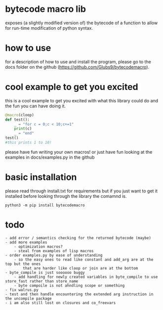 # bytecode macro lib
exposes (a slightly modified version of) the bytecode of a function to allow for run-time modification of python syntax.

# how to use
for a description of how to use and install the program, please go to the docs folder on the github (https://github.com/Glubs9/bytecodemacro).

# cool example to get you excited
this is a cool example to get you excited with what this library could do and the fun you can have
doing it.

```python
@macro(cloop)
def test():
    _ = "for c = 0;c < 10;c+=1"
    print(c)
    _ = "end"
test()
#this prints 1 to 10!
```

please have fun writing your own macros! or just have fun looking at
the examples in docs/examples.py in the github

# basic installation
please read through install.txt for requirements but if you just want to get it installed before
looking through the library the comamnd is.  
```
python3 -m pip install bytecodemacro
```

# todo
	- add error / semantics checking for the returned bytecode (maybe)
	- add more examples
		- optimization macros?
		- steal from examples of lisp macros
	- order examples.py by ease of understanding
		- so the easy ones to read like constant and add_arg are at the top but the ones
			that are harder like cloop or join are at the bottom
	- byte_compile is just soooooo buggy
		- add handling for newly created variables in byte_compile to use store_fast rather than store_name
		- byte compoile is not ahndling scope or something
	- fix walrus.py
	- test and then handle encountering the extended arg instruction in the uncompile package
	- i am also still lost on closures and co_freevars

